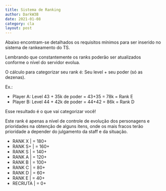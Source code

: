 ```yaml
---
title: Sistema de Ranking
author: DarkW3B
date: 2021-01-08
category: cla
layout: post
---
```


Abaixo encontram-se detalhados os requisitos mínimos para ser inserido no sistema de rankeamento do TS.

Lembrando que constantemente os ranks poderão ser atualizados conforme o nível do servidor evolua.

O cálculo para categorizar seu rank é: Seu level + seu poder (só as dezenas).

Ex.: 
- Player A: Level 43 + 35k de poder = 43+35 = 78k = Rank E
- Player B: Level 44 + 42k de poder = 44+42 = 86k = Rank D

Esse resultado é o que vai categorizar você!

Este rank é apenas a nível de controle de evolução dos personagens e prioridades na obtenção de alguns itens, onde os mais fracos terão prioridade a depender do julgamento da staff e da situação. 

- RANK X | = 180+
- RANK S+  | = 160+
- RANK S  | = 140+
- RANK A | = 120+
- RANK B | = 100+
- RANK C | = 80+
- RANK D | = 60+
- RANK E | = 40+
- RECRUTA | = 0+